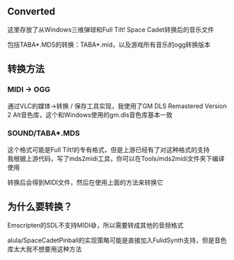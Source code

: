 ## Converted
这里存放了从Windows三维弹球和Full Tilt! Space Cadet转换后的音乐文件

包括TABA*.MDS的转换：TABA*.mid，以及游戏所有音乐的ogg转换版本

## 转换方法

### MIDI → OGG
通过VLC的媒体→转换 / 保存工具实现，我使用了GM DLS Remastered Version 2 Alt音色库，这个和Windows使用的gm.dls音色库基本一致

### SOUND/TABA*.MDS
这个格式可能是Full Tilt!的专有格式，但是上游已经有了对这种格式的支持  
我根据上游代码，写了mds2midi工具，你可以在Tools/mds2midi文件夹下编译使用

转换后会得到MIDI文件，然后在使用上面的方法来转换它

## 为什么要转换？
Emscripten的SDL不支持MIDI😅，所以需要转成其他的音频格式

alula/SpaceCadetPinball的实现策略可能是直接加入FulidSynth支持，但是音色库太大我不想要用这种方法